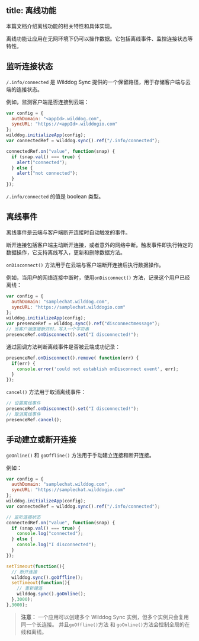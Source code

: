 
title:  离线功能
---

本篇文档介绍离线功能的相关特性和具体实现。

离线功能让应用在无网环境下仍可以操作数据。它包括离线事件、监控连接状态等特性。

## 监听连接状态

`/.info/connected` 是 Wilddog Sync 提供的一个保留路径，用于存储客户端与云端的连接状态。

例如，监测客户端是否连接到云端：

``` js
var config = {
  authDomain: "<appId>.wilddog.com",
  syncURL: "https://<appId>.wilddogio.com"
};
wilddog.initializeApp(config);
var connectedRef = wilddog.sync().ref("/.info/connected");

connectedRef.on("value", function(snap) {
  if (snap.val() === true) {
    alert("connected");
  } else {
    alert("not connected");
  }
});
```
`/.info/connected` 的值是 boolean 类型。

## 离线事件

离线事件是云端与客户端断开连接时自动触发的事件。

断开连接包括客户端主动断开连接，或者意外的网络中断。触发事件即执行特定的数据操作，它支持离线写入，更新和删除数据方法。

`onDisconnect()` 方法用于在云端与客户端断开连接后执行数据操作。

例如，当用户的网络连接中断时，使用`onDisconnect()` 方法，记录这个用户已经离线：

```js
var config = {
  authDomain: "samplechat.wilddog.com",
  syncURL: "https://samplechat.wilddogio.com"
};
wilddog.initializeApp(config);
var presenceRef = wilddog.sync().ref("disconnectmessage");
// 当客户端连接断开时，写入一个字符串
presenceRef.onDisconnect().set("I disconnected!");
```

通过回调方法判断离线事件是否被云端成功记录：

```js
presenceRef.onDisconnect().remove( function(err) {
  if(err) {
    console.error('could not establish onDisconnect event', err);
  }
});
```
`cancel()` 方法用于取消离线事件：

```js
// 设置离线事件
presenceRef.onDisconnect().set("I disconnected!");
// 取消离线事件
presenceRef.cancel();
```

## 手动建立或断开连接



`goOnline()` 和 `goOffline()` 方法用于手动建立连接和断开连接。

例如：

```js
var config = {
  authDomain: "samplechat.wilddog.com",
  syncURL: "https://samplechat.wilddogio.com"
};
wilddog.initializeApp(config);
var connectedRef = wilddog.sync().ref("/.info/connected");

// 监听连接状态
connectedRef.on("value", function(snap) {
  if (snap.val() === true) {
    console.log("connected");
  } else {
    console.log("I disconnected");
  }
});

setTimeout(function(){
  // 断开连接
  wilddog.sync().goOffline(); 
  setTimeout(function(){
    // 重新建连
    wilddog.sync().goOnline();
  },3000);
},3000);
```
>**注意：** 一个应用可以创建多个 Wilddog Sync 实例，但多个实例只会复用同一个长连接。 并且`goOffline()`方法 和 `goOnline()`方法会控制全局的在线和离线。


